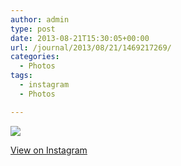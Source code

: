 ```yaml
---
author: admin
type: post
date: 2013-08-21T15:30:05+00:00
url: /journal/2013/08/21/1469217269/
categories:
  - Photos
tags:
  - instagram
  - Photos

---
```

<img src="http://lobban.org/wordpress//HLIC/99f63cc4094652382878ae2efe825d63.jpg" class="instagram-image" />

<p class="view-instagram">
  <a href="http://instagram.com/p/dR75BjqliG/">View on Instagram</a>
</p>